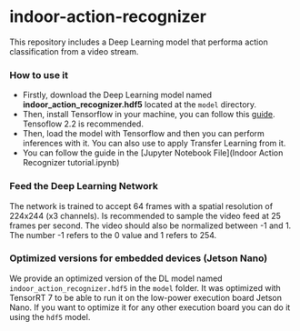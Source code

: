 # indoor-action-recognizer
This repository includes a Deep Learning model that performa action classification from a video stream. 

### How to use it
- Firstly, download the Deep Learning model named **indoor_action_recognizer.hdf5** located at the `model` directory. 
- Then, install Tensorflow in your machine, you can follow this [guide](https://www.tensorflow.org/install). Tensoflow 2.2 is recommended.
- Then, load the model with Tensorflow and then you can perform inferences with it. You can also use to apply Transfer Learning from it.
- You can follow the guide in the [Jupyter Notebook File](Indoor Action Recognizer tutorial.ipynb)

### Feed the Deep Learning Network
The network is trained to accept 64 frames with a spatial resolution of 224x244 (x3 channels). Is recommended to sample the video feed at 25 frames per second. The video should also be normalized between -1 and 1. The number -1 refers to the 0 value and 1 refers to 254. 

### Optimized versions for embedded devices (Jetson Nano)
We provide an optimized version of the DL model named `indoor_action_recognizer.hdf5` in the `model` folder. It was optimized with TensorRT 7 to be able to run it on the low-power execution board Jetson Nano. If you want to optimize it for any other execution board you can do it using the `hdf5` model. 

